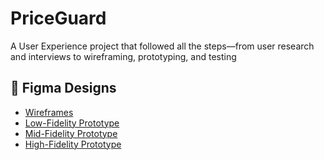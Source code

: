 # PriceGuard
 A User Experience project that followed all the steps—from user research and interviews to wireframing, prototyping, and testing

## 🔗 Figma Designs

- [Wireframes](https://www.figma.com/design/CdBOo0mBZToy0HDkvtGwjM/PriceGuard-WireFrames?node-id=0-1&p=f&t=PSHHz26GZhgEeLhM-0)
- [Low-Fidelity Prototype](https://www.figma.com/design/uGPH489B4qEcjBMLTnH8Qq/lo-fi_PriceGuard?node-id=0-1&p=f&t=0Qbvuha4yMQCSqdq-0)
- [Mid-Fidelity Prototype](https://www.figma.com/design/etCBVKyuOehKF36Q9UPVCG/PriceGuard-Med-Fi?node-id=0-1&p=f&t=zg9GTqgLIVsesv3M-0)
- [High-Fidelity Prototype](https://www.figma.com/design/hLR5mK6qE8V3QpgxehtCHU/Hi-Fi?node-id=57-9&t=TxMKiQblaqQvuToV-0)

 